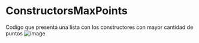# ConstructorsMaxPoints
Codigo que presenta una lista con los constructores con mayor cantidad de puntos
![image](https://github.com/user-attachments/assets/5ce3d8ae-ee10-415d-8c9e-adf7d095f0dd)
